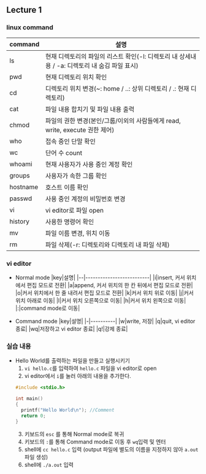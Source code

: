 ## Lecture 1

### linux command

  |command|설명|
  |--|--------------------------|
  |ls|현재 디렉토리의 파일의 리스트 확인(-l: 디렉토리 내 상세내용 / -a: 디렉토리 내 숨김 파일 표시)|
  |pwd|현재 디렉토리 위치 확인|
  |cd|디렉토리 위치 변경(~: home / ..: 상위 디렉토리 / .: 현재 디렉토리)|
  |cat|파일 내용 합치기 및 파일 내용 출력|
  |chmod|파일의 권한 변경(본인/그룹/이외의 사람들에게 read, write, execute 권한 제어)|
  |who|접속 중인 단말 확인|
  |wc|단어 수 count|
  |whoami|현재 사용자가 사용 중인 계정 확인|
  |groups|사용자가 속한 그룹 확인|
  |hostname|호스트 이름 확인|
  |passwd|사용 중인 계정의 비밀번호 변경|
  |vi|vi editor로 파일 open|
  |history|사용한 명령어 확인|
  |mv|파일 이름 변경, 위치 이동|
  |rm|파일 삭제(-r: 디렉토리와 디렉토리 내 파일 삭제)|


### vi editor

* Normal mode
  |key|설명|
  |--|--------------------------|
  |i|insert, 커서 위치에서 편집 모드로 전환|
  |a|append, 커서 위치의 한 칸 뒤에서 편집 모드로 전환|
  |o|커서 위치에서 한 줄 내려서 편집 모드로 전환|
  |k|커서 위치 위로 이동|
  |j|커서 위치 아래로 이동|
  |l|커서 위치 오른쪽으로 이동|
  |h|커서 위치 왼쪽으로 이동|
  |:|command mode로 이동|

* Command mode
  |key|설명|
  |-|----------|
  |w|write, 저장|
  |q|quit, vi editor 종료|
  |wq|저장하고 vi editor 종료|
  |q!|강제 종료|


### 실습 내용
* Hello World를 출력하는 파일을 만들고 실행시키기
  1. `vi hello.c`를 입력하여 `hello.c` 파일을 vi editor로 open
  2. vi editor에서 `i`를 눌러 아래의 내용을 추가한다.
    ```c
    #include <stdio.h>
  
    int main()
    {
      printf("Hello World\n"); //Comment
      return 0;
    }
    ```
  3. 키보드의 `esc` 를 통해 Normal mode로 복귀
  4. 키보드의 `:`를 통해 Command mode로 이동 후 `wq`입력 및 엔터
  5. shell에 `cc hello.c` 입력 (output 파일에 별도의 이름을 지정하지 않아 `a.out` 파일 생성)
  6. shell에 `./a.out` 입력


